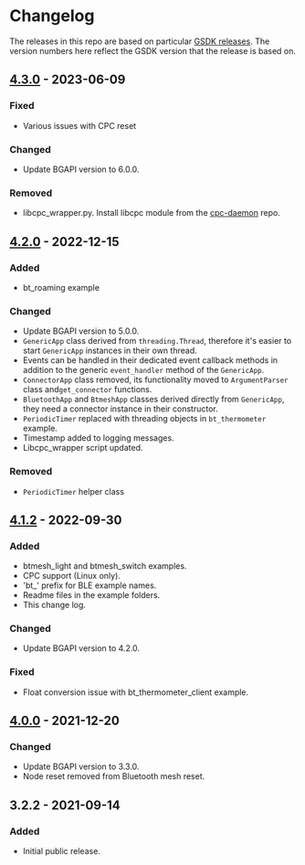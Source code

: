 # Changelog

The releases in this repo are based on particular [GSDK releases](https://github.com/SiliconLabs/gecko_sdk/releases).
The version numbers here reflect the GSDK version that the release is based on.

## [4.3.0] - 2023-06-09

### Fixed
- Various issues with CPC reset

### Changed
- Update BGAPI version to 6.0.0.

### Removed
- libcpc_wrapper.py. Install libcpc module from the [cpc-daemon](https://github.com/SiliconLabs/cpc-daemon) repo.

## [4.2.0] - 2022-12-15

### Added
- bt_roaming example

### Changed
- Update BGAPI version to 5.0.0.
- `GenericApp` class derived from `threading.Thread`, therefore it's easier to
  start `GenericApp` instances in their own thread.
- Events can be handled in their dedicated event callback methods in addition to
  the generic `event_handler` method of the `GenericApp`.
- `ConnectorApp` class removed, its functionality moved to `ArgumentParser` class
  and`get_connector` functions.
- `BluetoothApp` and `BtmeshApp` classes derived directly from `GenericApp`,
  they need a connector instance in their constructor.
- `PeriodicTimer` replaced with threading objects in `bt_thermometer` example.
- Timestamp added to logging messages.
- Libcpc_wrapper script updated.

### Removed
- `PeriodicTimer` helper class

## [4.1.2] - 2022-09-30
### Added
- btmesh_light and btmesh_switch examples.
- CPC support (Linux only).
- 'bt_' prefix for BLE example names.
- Readme files in the example folders.
- This change log.

### Changed
- Update BGAPI version to 4.2.0.

### Fixed
- Float conversion issue with bt_thermometer_client example.

## [4.0.0] - 2021-12-20
### Changed
- Update BGAPI version to 3.3.0.
- Node reset removed from Bluetooth mesh reset.

## 3.2.2 - 2021-09-14
### Added
- Initial public release.

[4.3.0]: https://github.com/SiliconLabs/gecko_sdk/releases/tag/v4.3.0
[4.2.0]: https://github.com/SiliconLabs/gecko_sdk/releases/tag/v4.2.0
[4.1.2]: https://github.com/SiliconLabs/gecko_sdk/releases/tag/v4.1.2
[4.0.0]: https://github.com/SiliconLabs/gecko_sdk/releases/tag/v4.0.0
